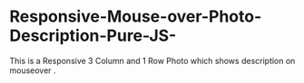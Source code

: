 # Responsive-Mouse-over-Photo-Description-Pure-JS-
This is a Responsive 3 Column and 1 Row Photo which shows description on mouseover .
